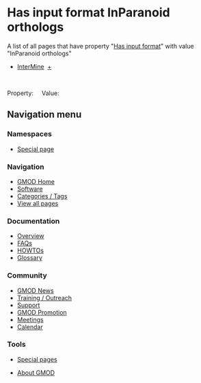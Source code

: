 



<span id="top"></span>




# <span dir="auto">Has input format InParanoid orthologs</span>






A list of all pages that have property "[Has input
format](/wiki/Property%3AHas_input_format "Property:Has input format")"
with value "InParanoid orthologs"  

- [InterMine](/wiki/InterMine "InterMine")  <span class="smwbrowse">[+](/wiki/Special%3ABrowse/InterMine "Special%3ABrowse/InterMine")</span>

 

Property:     Value:








## Navigation menu



### Namespaces

- <span id="ca-nstab-special">[Special
  page](/wiki/Special%3ASearchByProperty/Has-20input-20format/InParanoid-20orthologs "This is a special page, you cannot edit the page itself")</span>






### Navigation



- <span id="n-GMOD-Home">[GMOD Home](/wiki/Main_Page)</span>
- <span id="n-Software">[Software](/wiki/GMOD_Components)</span>
- <span id="n-Categories-.2F-Tags">[Categories /
  Tags](/wiki/Categories)</span>
- <span id="n-View-all-pages">[View all
  pages](/wiki/Special:AllPages)</span>




### Documentation



- <span id="n-Overview">[Overview](/wiki/Overview)</span>
- <span id="n-FAQs">[FAQs](/wiki/Category%3AFAQ)</span>
- <span id="n-HOWTOs">[HOWTOs](/wiki/Category%3AHOWTO)</span>
- <span id="n-Glossary">[Glossary](/wiki/Glossary)</span>




### Community



- <span id="n-GMOD-News">[GMOD News](/wiki/GMOD_News)</span>
- <span id="n-Training-.2F-Outreach">[Training /
  Outreach](/wiki/Training_and_Outreach)</span>
- <span id="n-Support">[Support](/wiki/Support)</span>
- <span id="n-GMOD-Promotion">[GMOD
  Promotion](/wiki/GMOD_Promotion)</span>
- <span id="n-Meetings">[Meetings](/wiki/Meetings)</span>
- <span id="n-Calendar">[Calendar](/wiki/Calendar)</span>




### Tools



- <span id="t-specialpages"><a href="/wiki/Special%3ASpecialPages" accesskey="q"
  title="A list of all special pages [q]">Special pages</a></span>






- <span id="footer-places-about">[About
  GMOD](/wiki/GMOD%3AAbout "GMOD%3AAbout")</span>

<!-- -->




